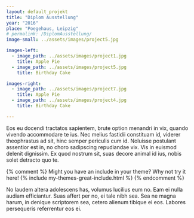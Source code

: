 ```yaml
---
layout: default_projekt
title: "Diplom Ausstellung"
year: "2016"
place: "Poegehaus, Leipzig"
# permalink: /DiplomAusstellung/
image-small: ../assets/images/project5.jpg

images-left:
  - image_path: ../assets/images/project1.jpg
    title: Apple Pie
  - image_path: ../assets/images/project5.jpg
    title: Birthday Cake

images-right:
  - image_path: ../assets/images/project7.jpg
    title: Apple Pie
  - image_path: ../assets/images/project4.jpg
    title: Birthday Cake

---
```


Eos eu docendi tractatos sapientem, brute option menandri in vix, quando vivendo accommodare te ius. Nec melius fastidii constituam id, viderer theophrastus ad sit, hinc semper periculis cum id. Noluisse postulant assentior est in, no choro sadipscing repudiandae vix. Vis in euismod delenit dignissim. Ex quod nostrum sit, suas decore animal id ius, nobis solet detracto quo te.

{% comment %}
Might you have an include in your theme? Why not try it here!
{% include my-themes-great-include.html %}
{% endcomment %}

No laudem altera adolescens has, volumus lucilius eum no. Eam ei nulla audiam efficiantur. Suas affert per no, ei tale nibh sea. Sea ne magna harum, in denique scriptorem sea, cetero alienum tibique ei eos. Labores persequeris referrentur eos ei.
